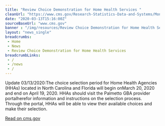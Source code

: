 ```yaml
--- 
title: "Review Choice Demonstration for Home Health Services "
cleanUrl: "https://www.cms.gov/Research-Statistics-Data-and-Systems/Monitoring-Programs/Medicare-FFS-Compliance-Programs/Review-Choice-Demonstration/Review-Choice-Demonstration-for-Home-Health-Services"
date: "2020-03-13T15:16:00Z"
sourceBaseUrl: "www.cms.gov"
banner : "/img/resources/Review Choice Demonstration for Home Health Services.png"
layout: "news_single"
breadcrumbs:
 - Home
 - News
 - Review Choice Demonstration for Home Health Services
breadcrumbLinks:
 - / 
 - /news
 - / 
---
```

Update 03/13/2020:The choice selection period for Home Health Agencies (HHAs) located in North Carolina and Florida will begin onMarch 20, 2020 and end on April 19, 2020. HHAs should visit the Palmetto GBA provider portalherefor information and instructions on the selection process. Through the portal, HHAs will be able to view their available choices and make their selection.  
  
[Read on cms.gov](https://www.cms.gov/Research-Statistics-Data-and-Systems/Monitoring-Programs/Medicare-FFS-Compliance-Programs/Review-Choice-Demonstration/Review-Choice-Demonstration-for-Home-Health-Services)
